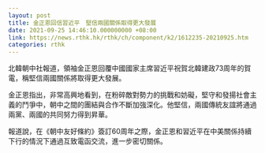 ```yaml
---
layout: post
title: 金正恩回信習近平　堅信兩國關係取得更大發展
date: 2021-09-25 14:46:10.000000000 +08:00
link: https://news.rthk.hk/rthk/ch/component/k2/1612235-20210925.htm
categories: rthk
---
```


北韓朝中社報道，領袖金正恩回覆中國國家主席習近平祝賀北韓建政73周年的賀電，稱堅信兩國關係將取得更大發展。

金正恩指出，非常高興地看到，在粉碎敵對勢力的挑戰和妨礙，堅守和發揚社會主義的鬥爭中，朝中之間的團結與合作不斷加強深化。他堅信，兩國傳統友誼將通過兩黨、兩國的共同努力得到昇華。

報道說，在《朝中友好條約》簽訂60周年之際，金正恩和習近平在中美關係持續下行的情況下通過互致電函交流，進一步密切關係。
